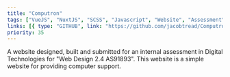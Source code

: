 ```yaml
---
title: "Computron"
tags: ["VueJS", "NuxtJS", "SCSS", "Javascript", "Website", "Assessment"]
links: [{ type: "GITHUB", link: "https://github.com/jacobtread/Computron" }]
priority: 35
---
```


A website designed, built and submitted for an internal assessment in Digital Technologies
for "Web Design 2.4 AS91893". This website is a simple website for providing computer support.
